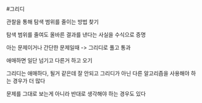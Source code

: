 #그리디

관찰을 통해 탐색 범위를 줄이는 방법 찾기

탐색 범위를 줄여도 올바른 결과를 낸다는 사실을 수식으로 증명

아는 문제이거나 간단한 문제일때 -> 그리디로 풀고 통과

애매하면 일단 넘기고 다른거 하고 오기

그리디는 애매하다, 될거 같은데 잘 안되고 그리디가 아닌 다른 알고리즘을 사용해야 하는 경우가 더 많다

문제를 그대로 보는게 아니라 반대로 생각해야 하는 경우도 있다